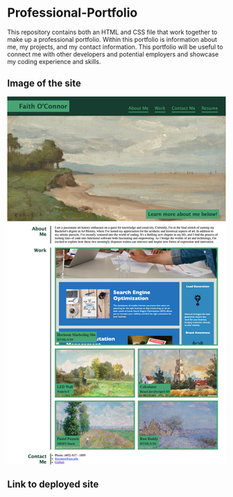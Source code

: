 # Professional-Portfolio
This repository contains both an HTML and CSS file that work together to make up a professional portfolio. Within this portfolio is information about me, my projects, and my contact information. This portfolio will be useful to connect me with other developers and potential employers and showcase my coding experience and skills.

## Image of the site
![Professional Portfolio](./assets/images/127.0.0.1_5500_homework_Professional-Portfolio_index.html.png)

## Link to deployed site

